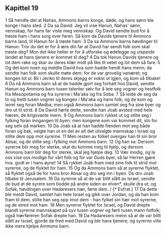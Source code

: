 ## Kapittel 19

1 Så hendte det at Nahas, Ammons barns konge, døde, og hans sønn ble konge i hans sted.
2 Da sa David: Jeg vil vise Hanun, Nahas' sønn, vennskap, for hans far viste meg vennskap. Og David sendte bud for å trøste ham i hans sorg over faren. Så kom da Davids tjenere til Ammons barns land, til Hanun for å trøste ham.
3 Da sa Ammons barns høvdinger til Hanun: Tror du det er for å ære din far at David har sendt folk som skal trøste deg? Mon det ikke heller er for å utforske og ødelegge og utspeide landet at hans tjenere er kommet til deg?
4 Da tok Hanun Davids tjenere og lot dem rake og skar av deres klær midt på like til setet og lot dem så fare.
5 Og det kom noen og meldte David hva som hadde hendt hans menn; da sendte han folk som skulle møte dem; for de var grovelig vanæret; og kongen lot si: Bli i Jeriko til deres skjegg er vokst ut igjen, og kom så tilbake!
6 Da nå Ammons barn så at de hadde gjort seg forhatt hos David, sendte Hanun og Ammons barn tusen talenter sølv for å leie seg vogner og hestfolk fra Mesopotamia og fra syrerne i Ma'aka og fra Soba.
7 Så leide de seg da to og tretti tusen vogner og kongen i Ma'aka og hans folk, og de kom og leiret seg foran Medba; men også Ammons barn samlet seg fra sine byer og dro ut til strid.
8 Da David hørte dette, sendte han Joab avsted med hele hæren, de krigsvante menn.
9 Og Ammons barn rykket ut og stilte seg i fylking foran inngangen til byen; men kongene som var kommet dit, sto for seg selv på marken.
10 Da Joab så at han hadde fienden mot seg både foran og bak, valgte han ut en del av alt det utvalgte mannskap i Israel og stilte dem opp mot syrerne.
11 Men resten av folket overgav han til sin bror Absai, og de stilte seg i fylking mot Ammons barn.
12 Og han sa: Dersom syrerne blir meg for sterke, skal du komme meg til hjelp, og dersom Ammons barn blir deg for sterke, skal jeg hjelpe deg.
13 Vær modig, og la oss vise oss modige for vårt folk og for var Guds byer, så lar Herren gjøre hva. godt er i hans øyne!
14 Så rykket Joab fram med sine folk til strid mot syrerne, og de flyktet for ham.
15 Og da Ammons barn så at syrerne flyktet, så flyktet også de for hans bror Absai og dro seg inn i byen. Da dro Joab tilbake til Jerusalem.
16 Da syrerne så at de var blitt slått av Israel, sendte de bud at de syrere som bodde på andre siden av elven*, skulle dra ut; og Sofak, høvdingen over Hadaresers hær, førte dem. / {* Eufrat.}
17 Da dette ble meldt David, samlet han hele Israel og gikk over Jordan, og da han kom fram til dem, stilte han seg opp imot dem - han fylket sin hær mot syrerne, og de stred mot ham.
18 Men syrerne flyktet for Israel, og David drepte blandt syrerne mannskapet på syv tusen vogner og førti tusen mann fotfolk; også hærføreren Sofak drepte han.
19 Da Hadaresers menn så at de var blitt slått av Israel, gjorde de fred med David og ble hans tjenere; og syrerne ville ikke mere hjelpe Ammons barn.
